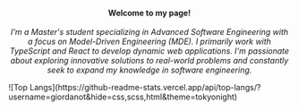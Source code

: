 <p align='center'>
    <b>Welcome to my page!</b><br><br>
    <i>
        I'm a Master's student specializing in Advanced Software Engineering with a focus on Model-Driven Engineering (MDE). I primarily work with TypeScript and React to develop dynamic   
        web applications. I'm passionate about exploring innovative solutions to real-world problems and constantly seek to expand my knowledge in software engineering.
    </i>
</p>
 ![Top Langs](https://github-readme-stats.vercel.app/api/top-langs/?username=giordanot&hide=css,scss,html&theme=tokyonight)

